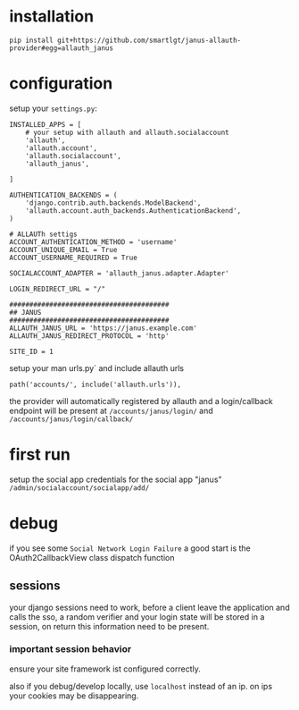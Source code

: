 # installation

`pip install git+https://github.com/smartlgt/janus-allauth-provider#egg=allauth_janus`

# configuration
setup your `settings.py`:

```
INSTALLED_APPS = [
    # your setup with allauth and allauth.socialaccount
    'allauth',
    'allauth.account',
    'allauth.socialaccount',
    'allauth_janus',
    
]
```


```
AUTHENTICATION_BACKENDS = (
    'django.contrib.auth.backends.ModelBackend',
    'allauth.account.auth_backends.AuthenticationBackend',
)

# ALLAUTh settigs
ACCOUNT_AUTHENTICATION_METHOD = 'username'
ACCOUNT_UNIQUE_EMAIL = True
ACCOUNT_USERNAME_REQUIRED = True

SOCIALACCOUNT_ADAPTER = 'allauth_janus.adapter.Adapter'

LOGIN_REDIRECT_URL = "/"

########################################
## JANUS
########################################
ALLAUTH_JANUS_URL = 'https://janus.example.com'
ALLAUTH_JANUS_REDIRECT_PROTOCOL = 'http'

SITE_ID = 1

```

setup your man urls.py` and include allauth urls
```
path('accounts/', include('allauth.urls')),
```
the provider will automatically registered by allauth and a login/callback endpoint will be present at
`/accounts/janus/login/` and `/accounts/janus/login/callback/`


# first run

setup the social app credentials for the social app "janus"
`/admin/socialaccount/socialapp/add/`


# debug
if you see some `Social Network Login Failure` a good start is the OAuth2CallbackView class dispatch function

## sessions
your django sessions need to work, before a client leave the application and calls the sso, a random verifier and your login state will be stored in a session, on return this information need to be present.

### important session behavior
ensure your site framework ist configured correctly.

also if you debug/develop locally, use `localhost` instead of an ip. on ips your cookies may be disappearing.
